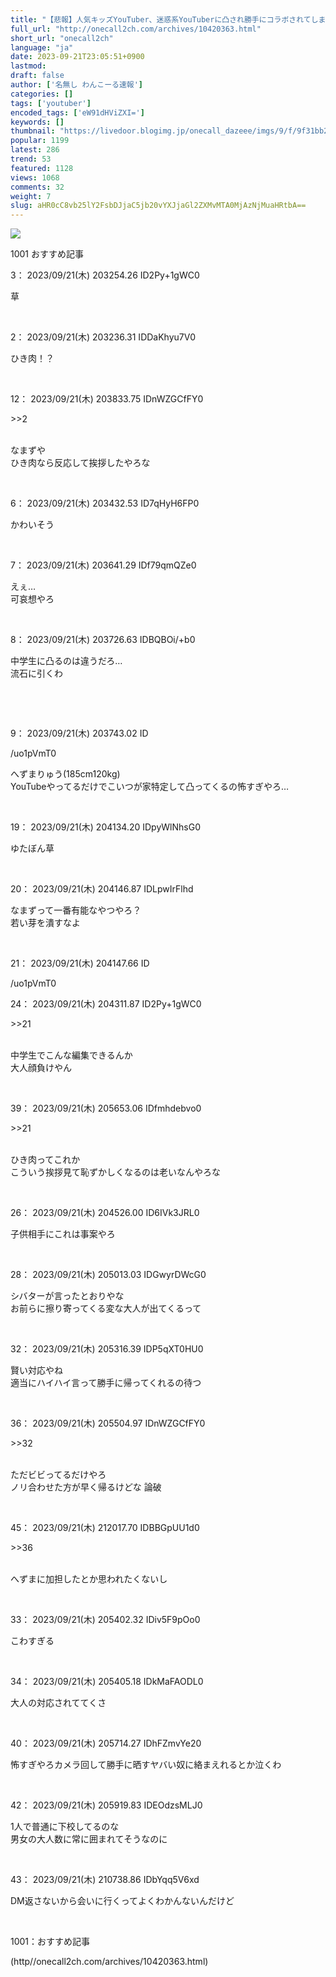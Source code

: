 ```yaml
---
title: "【悲報】人気キッズYouTuber、迷惑系YouTuberに凸され勝手にコラボされてしまうｗｗｗｗ "
full_url: "http://onecall2ch.com/archives/10420363.html"
short_url: "onecall2ch"
language: "ja"
date: 2023-09-21T23:05:51+0900
lastmod: 
draft: false
author: ['名無し わんこーる速報']
categories: []
tags: ['youtuber']
encoded_tags: ['eW91dHViZXI=']
keywords: []
thumbnail: "https://livedoor.blogimg.jp/onecall_dazeee/imgs/9/f/9f31bb25-s.png"
popular: 1199
latest: 286
trend: 53
featured: 1128
views: 1068
comments: 32
weight: 7
slug: aHR0cC8vb25lY2FsbDJjaC5jb20vYXJjaGl2ZXMvMTA0MjAzNjMuaHRtbA==
---
```


![](https://livedoor.blogimg.jp/onecall_dazeee/imgs/9/f/9f31bb25-s.png)

<div> <p class='name2'> 1001 おすすめ記事</p> <p class='name2'>3： 2023/09/21(木) 203254.26 ID2Py+1gWC0</p><p class='onecall'> 草 <br></p><br> <p class='name2'>2： 2023/09/21(木) 203236.31 IDDaKhyu7V0</p><p class='onecall'> ひき肉！？ <br></p><br> <p class='name2'>12： 2023/09/21(木) 203833.75 IDnWZGCfFY0</p><p class='onecall'> <p class='anchor'>>>2</p> <br> なまずや <br> ひき肉なら反応して挨拶したやろな <br></p><br> <p class='name2'>6： 2023/09/21(木) 203432.53 ID7qHyH6FP0</p><p class='onecall'> かわいそう <br></p><br> <p class='name2'>7： 2023/09/21(木) 203641.29 IDf79qmQZe0</p><p class='onecall'> えぇ… <br> 可哀想やろ <br></p><br> <p class='name2'>8： 2023/09/21(木) 203726.63 IDBQBOi/+b0</p><p class='onecall'><p> 中学生に凸るのは違うだろ… <br> 流石に引くわ <br></p><br></p><br> <p class='name2'>9： 2023/09/21(木) 203743.02 ID<p>/uo1pVmT0</p></p><p class='onecall'> へずまりゅう(185cm120kg) <br> YouTubeやってるだけでこいつが家特定して凸ってくるの怖すぎやろ… <br></p><br> <p class='name2'>19： 2023/09/21(木) 204134.20 IDpyWlNhsG0</p><p class='onecall'> ゆたぼん草 <br></p><br> <p class='name2'>20： 2023/09/21(木) 204146.87 IDLpwIrFlhd</p><p class='onecall'> なまずって一番有能なやつやろ？ <br> 若い芽を潰すなよ <br></p><br> <p class='name2'>21： 2023/09/21(木) 204147.66 ID<p>/uo1pVmT0</p></p><p class='name2'>24： 2023/09/21(木) 204311.87 ID2Py+1gWC0</p><p class='onecall'> <p class='anchor'>>>21</p> <br> 中学生でこんな編集できるんか <br> 大人顔負けやん <br></p><br> <p class='name2'>39： 2023/09/21(木) 205653.06 IDfmhdebvo0</p><p class='onecall'> <p class='anchor'>>>21</p> <br> ひき肉ってこれか <br> こういう挨拶見て恥ずかしくなるのは老いなんやろな <br></p><br> <p class='name2'>26： 2023/09/21(木) 204526.00 ID6IVk3JRL0</p><p class='onecall'> 子供相手にこれは事案やろ <br></p><br> <p class='name2'>28： 2023/09/21(木) 205013.03 IDGwyrDWcG0</p><p class='onecall'> シバターが言ったとおりやな <br> お前らに擦り寄ってくる変な大人が出てくるって <br></p><br> <p class='name2'>32： 2023/09/21(木) 205316.39 IDP5qXT0HU0</p><p class='onecall'> 賢い対応やね <br> 適当にハイハイ言って勝手に帰ってくれるの待つ <br></p><br> <p class='name2'>36： 2023/09/21(木) 205504.97 IDnWZGCfFY0</p><p class='onecall'> <p class='anchor'>>>32</p> <br> ただビビってるだけやろ <br> ノリ合わせた方が早く帰るけどな 論破 <br></p><br> <p class='name2'>45： 2023/09/21(木) 212017.70 IDBBGpUU1d0</p><p class='onecall'> <p class='anchor'>>>36</p> <br> へずまに加担したとか思われたくないし <br></p><br> <p class='name2'>33： 2023/09/21(木) 205402.32 IDiv5F9pOo0</p><p class='onecall'> こわすぎる <br></p><br> <p class='name2'>34： 2023/09/21(木) 205405.18 IDkMaFAODL0</p><p class='onecall'> 大人の対応されててくさ <br></p><br> <p class='name2'>40： 2023/09/21(木) 205714.27 IDhFZmvYe20</p><p class='onecall'> 怖すぎやろカメラ回して勝手に晒すヤバい奴に絡まえれるとか泣くわ <br></p><br> <p class='name2'>42： 2023/09/21(木) 205919.83 IDEOdzsMLJ0</p><p class='onecall'> 1人で普通に下校してるのな <br> 男女の大人数に常に囲まれてそうなのに <br></p><br> <p class='name2'>43： 2023/09/21(木) 210738.86 IDbYqq5V6xd</p><p class='onecall'> DM返さないから会いに行くってよくわかんないんだけど <br></p><br> <p class='name2'>1001：おすすめ記事</p> </div>

(http//onecall2ch.com/archives/10420363.html)
